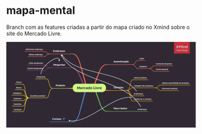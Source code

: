 # mapa-mental
Branch com as features criadas a partir do mapa criado no Xmind sobre o site do Mercado Livre.

![Mapa Mercado Livre](Mercado%20Livre.png "Mapa Mercado Livre")